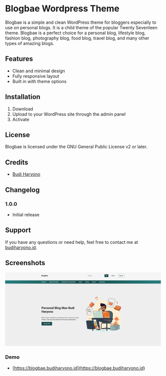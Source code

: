 # Blogbae Wordpress Theme

Blogbae is a simple and clean WordPress theme for bloggers especially to use on personal blogs. It is a child theme of the popular Twenty Seventeen theme. Blogbae is a perfect choice for a personal blog, lifestyle blog, fashion blog, photography blog, food blog, travel blog, and many other types of amazing blogs.

## Features
- Clean and minimal design
- Fully responsive layout
- Built in with theme options

## Installation
1. Download
2. Upload to your WordPress site through the admin panel
3. Activate

## License
Blogbae is licensed under the GNU General Public License v2 or later.

## Credits
- [Budi Haryono](https://budiharyono.id)

## Changelog
### 1.0.0
- Initial release

## Support
If you have any questions or need help, feel free to contact me at [budiharyono.id](https://budiharyono.id).

## Screenshots
![Blogbae](screenshot.png)


### Demo
- [https://blogbae.budiharyono.id](https://blogbae.budiharyono.id)